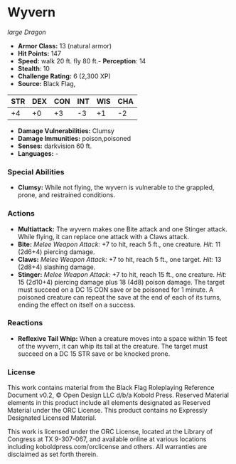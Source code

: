 # Wyvern

*large* *Dragon*

- **Armor Class:** 13 (natural armor)
- **Hit Points:** 147 
- **Speed:** walk 20 ft. fly 80 ft.- **Perception**: 14
- **Stealth**: 10
- **Challenge Rating:** 6 (2,300 XP)
- **Source:** Black Flag,

| STR | DEX | CON | INT | WIS | CHA |
| --- | --- | --- | --- | --- | --- |
| +4 | +0 | +3 | -3 | +1 | -2 |

- **Damage Vulnerabilities:** Clumsy
- **Damage Immunities:** poison,poisoned
- **Senses:** darkvision 60 ft.
- **Languages:** -

### Special Abilities

- **Clumsy:** While not flying, the wyvern is vulnerable to the grappled, prone, and restrained conditions.

### Actions

- **Multiattack:** The wyvern makes one Bite attack and one Stinger attack. While flying, it can replace one attack with a Claws attack.
- **Bite:** _Melee Weapon Attack:_ +7 to hit, reach 5 ft., one creature. _Hit:_ 11 (2d6+4) piercing damage.
- **Claws:** _Melee Weapon Attack:_ +7 to hit, reach 5 ft., one target. _Hit:_ 13 (2d8+4) slashing damage.
- **Stinger:** _Melee Weapon Attack:_ +7 to hit, reach 15 ft., one creature. _Hit:_ 15 (2d10+4) piercing damage plus 18 (4d8) poison damage. The target must succeed on a DC 15 CON save or be poisoned for 1 minute. A poisoned creature can repeat the save at the end of each of its turns, ending the effect on itself on a success.

### Reactions

- **Reflexive Tail Whip:** When a creature moves into a space within 15 feet of the wyvern, it can whip its tail at the creature. The target must succeed on a DC 15 STR save or be knocked prone.


### License

This work contains material from the Black Flag Roleplaying Reference Document v0.2, © Open Design LLC d/b/a Kobold Press. Reserved Material elements in this product include all elements designated as Reserved Material under the ORC License. This product contains no Expressly Designated Licensed Material.

This work is licensed under the ORC License, located at the Library of Congress at TX 9-307-067, and available online at various locations including koboldpress.com/orclicense and others. All warranties are disclaimed as set forth therein.
